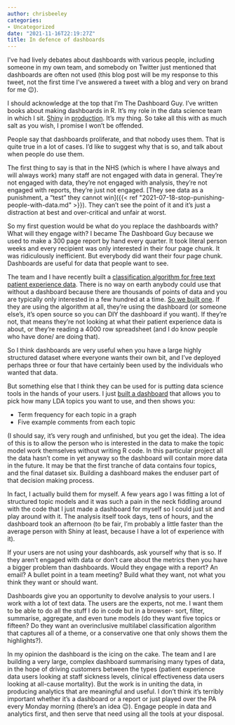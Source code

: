 ```yaml
---
author: chrisbeeley
categories:
- Uncategorized
date: "2021-11-16T22:19:27Z"
title: In defence of dashboards
---
```


I’ve had lively debates about dashboards with various people, including someone in my own team, and somebody on Twitter just mentioned that dashboards are often not used (this blog post will be my response to this tweet, not the first time I’ve answered a tweet with a blog and very on brand for me 😉).

I should acknowledge at the top that I’m The Dashboard Guy. I’ve written books about making dashboards in R. It’s my role in the data science team in which I sit. [Shiny](https://shiny.rstudio.com/) in [production](https://github.com/CDU-data-science-team/presentations/tree/main/2021-04-08%20Shiny%20in%20production). It’s my thing. So take all this with as much salt as you wish, I promise I won’t be offended.

People say that dashboards proliferate, and that nobody uses them. That is quite true in a lot of cases. I’d like to suggest why that is so, and talk about when people do use them.

The first thing to say is that in the NHS (which is where I have always and will always work) many staff are not engaged with data in general. They’re not engaged with data, they’re not engaged with analysis, they’re not engaged with reports, they’re just not engaged. [They see data as a punishment, a “test” they cannot win]({{< ref "2021-07-18-stop-punishing-people-with-data.md" >}}). They can’t see the point of it and it’s just a distraction at best and over-critical and unfair at worst.

So my first question would be what do you replace the dashboards with? What will they engage with? I became The Dashboard Guy because we used to make a 300 page report by hand every quarter. It took literal person weeks and every recipient was only interested in their four page chunk. It was ridiculously inefficient. But everybody did want their four page chunk. Dashboards are useful for data that people want to see.

The team and I have recently built a [classification algorithm for free text patient experience data](https://github.com/CDU-data-science-team/pxtextmining). There is no way on earth anybody could use that without a dashboard because there are thousands of points of data and you are typically only interested in a few hundred at a time. [So we built one](https://github.com/CDU-data-science-team/experiencesdashboard). If they are using the algorithm at all, they’re using the dashboard (or someone else’s, it’s open source so you can DIY the dashboard if you want). If they’re not, that means they’re not looking at what their patient experience data is about, or they’re reading a 4000 row spreadsheet (and I do know people who have done/ are doing that).

So I think dashboards are very useful when you have a large highly structured dataset where everyone wants their own bit, and I’ve deployed perhaps three or four that have certainly been used by the individuals who wanted that data.

But something else that I think they can be used for is putting data science tools in the hands of your users. I just [built a dashboard](https://github.com/ChrisBeeley/lda_explorer) that allows you to pick how many LDA topics you want to use, and then shows you:

- Term frequency for each topic in a graph
- Five example comments from each topic

(I should say, it’s very rough and unfinished, but you get the idea). The idea of this is to allow the person who is interested in the data to make the topic model work themselves without writing R code. In this particular project all the data hasn’t come in yet anyway so the dashboard will contain more data in the future. It may be that the first tranche of data contains four topics, and the final dataset six. Building a dashboard makes the enduser part of that decision making process.

In fact, I actually build them for myself. A few years ago I was fitting a lot of structured topic models and it was such a pain in the neck fiddling around with the code that I just made a dashboard for myself so I could just sit and play around with it. The analysis itself took days, tens of hours, and the dashboard took an afternoon (to be fair, I’m probably a little faster than the average person with Shiny at least, because I have a lot of experience with it).

If your users are not using your dashboards, ask yourself why that is so. If they aren’t engaged with data or don’t care about the metrics then you have a bigger problem than dashboards. Would they engage with a report? An email? A bullet point in a team meeting? Build what they want, not what you think they want or should want.

Dashboards give you an opportunity to devolve analysis to your users. I work with a lot of text data. The users are the experts, not me. I want them to be able to do all the stuff I do in code but in a browser- sort, filter, summarise, aggregate, and even tune models (do they want five topics or fifteen? Do they want an overinclusive multilabel classification algorithm that captures all of a theme, or a conservative one that only shows them the highlights?).

In my opinion the dashboard is the icing on the cake. The team and I are building a very large, complex dashboard summarising many types of data, in the hope of driving customers between the types (patient experience data users looking at staff sickness levels, clinical effectiveness data users looking at all-cause mortality). But the work is in uniting the data, in producing analytics that are meaningful and useful. I don’t think it’s terribly important whether it’s a dashboard or a report or just played over the PA every Monday morning (there’s an idea 😉). Engage people in data and analytics first, and then serve that need using all the tools at your disposal.